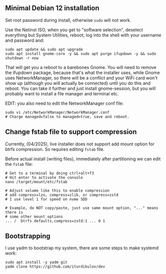 ## Minimal Debian 12 installation

Set root password during install, otherwise `sudo` will not work.

Use the Netinst ISO, when you get to "software selection", deselect everything
but System Utilities, reboot, log into the shell with your username and
password and:

```
sudo apt update && sudo apt upgrade
sudo apt install gnome-core -y && sudo apt purge ifupdown -y && sudo shutdown -r now
```

That will get you a reboot to a barebones Gnome. You will need to remove the
ifupdown package, because that's what the installer uses, while Gnome uses
NetworkManager, so there will be a conflict and your WiFi card won't show up
(although you will actually be connected) until you do this and reboot. You can
take it further and just install gnome-session, but you will probably want to
install a file manager and terminal etc.

EDIT: you also need to edit the NetworkManager conf file:

```
sudo vi /etc/NetworkManager/NetworkManager.conf
# Charge managed=false to managed=true, save and reboot.
```

## Change fstab file to support compression

Currently, (04/2025), live installer does not support add mount option for btrfs compression.
So requires editing `fstab` file.

Before actual install (writing files), immediately after partitioning we can edit
the `fstab` file:

```
# Get to a terminal by doing ctrl+alt+f3
# Hit enter to activate the console
nano /target/mount/etc/fstab

# Adjust volume like this to enable compression
# add compress=lzo, compress=zlib, or compress=zstd
# I use level 1 for speed on nvme SDD

# Example, do NOT copy/paste, just use same mount option, "..." means there is
# some other mount options
... /  btrfs defaults,compress=zstd:1 ... 0 1
```

## Bootstrapping

I use yadm to bootstrap my system, there are some steps to make systemd work:

```
sudo apt install -y yadm git
yadm clone https://github.com/iturdikulov/dev
```
